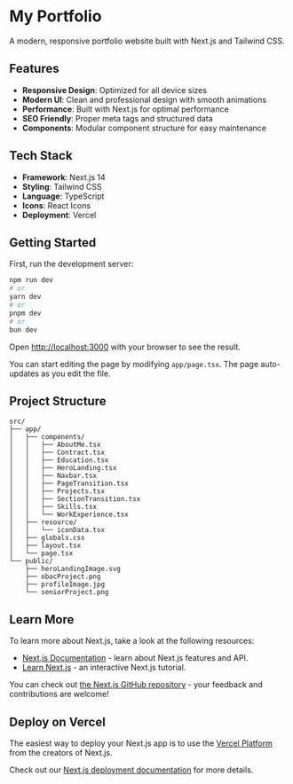 # My Portfolio

A modern, responsive portfolio website built with Next.js and Tailwind CSS.

## Features

- **Responsive Design**: Optimized for all device sizes
- **Modern UI**: Clean and professional design with smooth animations
- **Performance**: Built with Next.js for optimal performance
- **SEO Friendly**: Proper meta tags and structured data
- **Components**: Modular component structure for easy maintenance

## Tech Stack

- **Framework**: Next.js 14
- **Styling**: Tailwind CSS
- **Language**: TypeScript
- **Icons**: React Icons
- **Deployment**: Vercel

## Getting Started

First, run the development server:

```bash
npm run dev
# or
yarn dev
# or
pnpm dev
# or
bun dev
```

Open [http://localhost:3000](http://localhost:3000) with your browser to see the result.

You can start editing the page by modifying `app/page.tsx`. The page auto-updates as you edit the file.

## Project Structure

```
src/
├── app/
│   ├── components/
│   │   ├── AboutMe.tsx
│   │   ├── Contract.tsx
│   │   ├── Education.tsx
│   │   ├── HeroLanding.tsx
│   │   ├── Navbar.tsx
│   │   ├── PageTransition.tsx
│   │   ├── Projects.tsx
│   │   ├── SectionTransition.tsx
│   │   ├── Skills.tsx
│   │   └── WorkExperience.tsx
│   ├── resource/
│   │   └── iconData.tsx
│   ├── globals.css
│   ├── layout.tsx
│   └── page.tsx
└── public/
    ├── heroLandingImage.svg
    ├── obacProject.png
    ├── profileImage.jpg
    └── seniorProject.png
```

## Learn More

To learn more about Next.js, take a look at the following resources:

- [Next.js Documentation](https://nextjs.org/docs) - learn about Next.js features and API.
- [Learn Next.js](https://nextjs.org/learn) - an interactive Next.js tutorial.

You can check out [the Next.js GitHub repository](https://github.com/vercel/next.js) - your feedback and contributions are welcome!

## Deploy on Vercel

The easiest way to deploy your Next.js app is to use the [Vercel Platform](https://vercel.com/new?utm_medium=default-template&filter=next.js&utm_source=create-next-app&utm_campaign=create-next-app-readme) from the creators of Next.js.

Check out our [Next.js deployment documentation](https://nextjs.org/docs/app/building-your-application/deploying) for more details.
